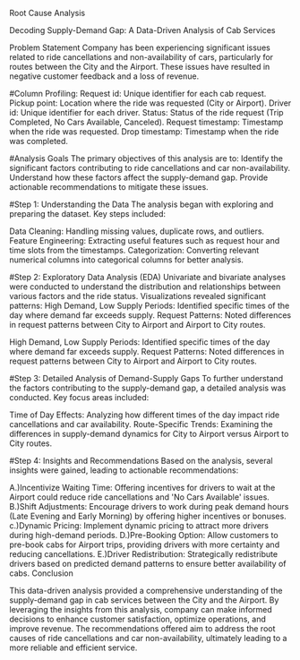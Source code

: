 
Root Cause Analysis 

Decoding Supply-Demand Gap: A Data-Driven Analysis of Cab Services

Problem Statement
Company has been experiencing significant issues related to ride cancellations and non-availability of cars, particularly for routes between the City and the Airport. These issues have resulted in negative customer feedback and a loss of revenue. 

#Column Profiling:
Request id: Unique identifier for each cab request.
Pickup point: Location where the ride was requested (City or Airport).
Driver id: Unique identifier for each driver.
Status: Status of the ride request (Trip Completed, No Cars Available, Canceled).
Request timestamp: Timestamp when the ride was requested.
Drop timestamp: Timestamp when the ride was completed.

#Analysis Goals
The primary objectives of this analysis are to:
Identify the significant factors contributing to ride cancellations and car non-availability.
Understand how these factors affect the supply-demand gap.
Provide actionable recommendations to mitigate these issues.

#Step 1: Understanding the Data
The analysis began with exploring and preparing the dataset. Key steps included:

Data Cleaning: Handling missing values, duplicate rows, and outliers.
Feature Engineering: Extracting useful features such as request hour and time slots from the timestamps.
Categorization: Converting relevant numerical columns into categorical columns for better analysis.

#Step 2: Exploratory Data Analysis (EDA)
Univariate and bivariate analyses were conducted to understand the distribution and relationships between various factors and the ride status. 
Visualizations revealed significant patterns:
High Demand, Low Supply Periods: Identified specific times of the day where demand far exceeds supply.
Request Patterns: Noted differences in request patterns between City to Airport and Airport to City routes.

High Demand, Low Supply Periods: Identified specific times of the day where demand far exceeds supply.
Request Patterns: Noted differences in request patterns between City to Airport and Airport to City routes.

#Step 3: Detailed Analysis of Demand-Supply Gaps
To further understand the factors contributing to the supply-demand gap, a detailed analysis was conducted. Key focus areas included:

Time of Day Effects: Analyzing how different times of the day impact ride cancellations and car availability.
Route-Specific Trends: Examining the differences in supply-demand dynamics for City to Airport versus Airport to City routes.

#Step 4: Insights and Recommendations
Based on the analysis, several insights were gained, leading to actionable recommendations:

A.)Incentivize Waiting Time: Offering incentives for drivers to wait at the Airport could reduce ride cancellations and 'No Cars Available' issues.
B.)Shift Adjustments: Encourage drivers to work during peak demand hours (Late Evening and Early Morning) by offering higher incentives or bonuses.
c.)Dynamic Pricing: Implement dynamic pricing to attract more drivers during high-demand periods.
D.)Pre-Booking Option: Allow customers to pre-book cabs for Airport trips, providing drivers with more certainty and reducing cancellations.
E.)Driver Redistribution: Strategically redistribute drivers based on predicted demand patterns to ensure better availability of cabs.
Conclusion

This data-driven analysis provided a comprehensive understanding of the supply-demand gap in cab services between the City and the Airport. By leveraging the insights from this analysis, company can make informed decisions to enhance customer satisfaction, optimize operations, and improve revenue. The recommendations offered aim to address the root causes of ride cancellations and car non-availability, ultimately leading to a more reliable and efficient service.


